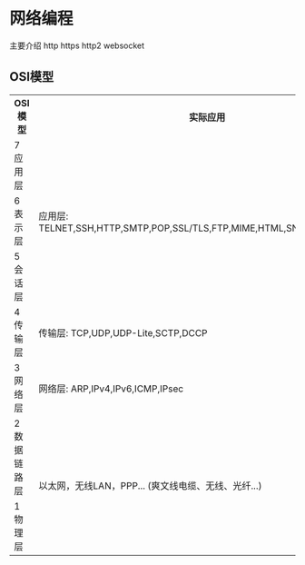 # 网络编程
主要介绍 http https http2 websocket

## OSI模型

<table>
  <tr>
    <th>OSI模型</th>
    <th>实际应用</th>
  </tr>
  <tr>
    <td>7 应用层</td>
    <td rowspan="3">应用层: TELNET,SSH,HTTP,SMTP,POP,SSL/TLS,FTP,MIME,HTML,SNMP,MIB,SIP,RTP...</td>
  </tr>
  <tr><td>6 表示层</td></tr>
  <tr><td>5 会话层</td></tr>
  <tr>
    <td>4 传输层</td>
    <td>传输层: TCP,UDP,UDP-Lite,SCTP,DCCP</td>
  </tr>
  <tr>
    <td>3 网络层</td>
    <td>网络层: ARP,IPv4,IPv6,ICMP,IPsec</td>
  </tr>
  <tr>
    <td>2 数据链路层</td>
    <td rowspan="2">以太网，无线LAN，PPP... (爽文线电缆、无线、光纤...)</td>
  </tr>
  <tr><td>1 物理层</td></tr>
</talbe>

